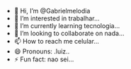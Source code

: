 - 👋 Hi, I’m @Gabrielmelodia
- 👀 I’m interested in trabalhar...
- 🌱 I’m currently learning tecnologia...
- 💞️ I’m looking to collaborate on nada...
- 📫 How to reach me celular...
- 😄 Pronouns: .luiz..
- ⚡ Fun fact:  nao sei...

<!---
Gabrielmelodia/Gabrielmelodia is a ✨ special ✨ repository because its `README.md` (this file) appears on your GitHub profile.
You can click the Preview link to take a look at your changes.
--->
